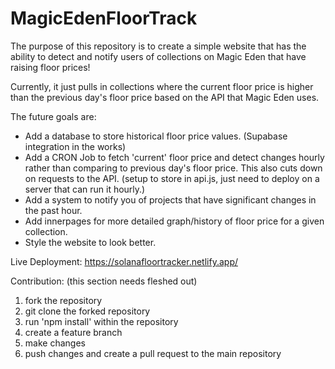 # MagicEdenFloorTrack

The purpose of this repository is to create a simple website that has the ability to detect and notify users of collections on Magic Eden that have raising floor prices!

Currently, it just pulls in collections where the current floor price is higher than the previous day's floor price based on the API that Magic Eden uses.

The future goals are:

- Add a database to store historical floor price values. (Supabase integration in the works)
- Add a CRON Job to fetch 'current' floor price and detect changes hourly rather than comparing to previous day's floor price. This also cuts down on requests to the API. (setup to store in api.js, just need to deploy on a server that can run it hourly.)
- Add a system to notify you of projects that have significant changes in the past hour.
- Add innerpages for more detailed graph/history of floor price for a given collection.
- Style the website to look better.

Live Deployment: https://solanafloortracker.netlify.app/


Contribution:
(this section needs fleshed out)
1. fork the repository 
2. git clone the forked repository
3. run 'npm install' within the repository
4. create a feature branch
5. make changes
6. push changes and create a pull request to the main repository
